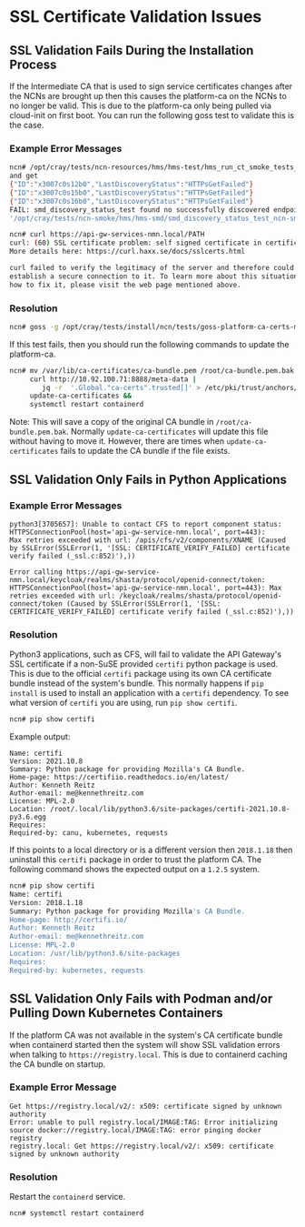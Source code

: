 # SSL Certificate Validation Issues

## SSL Validation Fails During the Installation Process

If the Intermediate CA that is used to sign service certificates changes after
the NCNs are brought up then this causes the platform-ca on the NCNs to no
longer be valid. This is due to the platform-ca only being pulled via cloud-init
on first boot. You can run the following goss test to validate this is the
case.

### Example Error Messages

```bash
ncn# /opt/cray/tests/ncn-resources/hms/hms-test/hms_run_ct_smoke_tests_ncn-resources.sh
and get
{"ID":"x3007c0s12b0","LastDiscoveryStatus":"HTTPsGetFailed"}
{"ID":"x3007c0s15b0","LastDiscoveryStatus":"HTTPsGetFailed"}
{"ID":"x3007c0s16b0","LastDiscoveryStatus":"HTTPsGetFailed"}
FAIL: smd_discovery_status_test found no successfully discovered endpoints
'/opt/cray/tests/ncn-smoke/hms/hms-smd/smd_discovery_status_test_ncn-smoke.sh' exited with status code: 1
```

```bash
ncn# curl https://api-gw-services-nmn.local/PATH
curl: (60) SSL certificate problem: self signed certificate in certificate chain
More details here: https://curl.haxx.se/docs/sslcerts.html

curl failed to verify the legitimacy of the server and therefore could not
establish a secure connection to it. To learn more about this situation and
how to fix it, please visit the web page mentioned above.
```

### Resolution

```bash
ncn# goss -g /opt/cray/tests/install/ncn/tests/goss-platform-ca-certs-match-cloud-init.yaml v
```

If this test fails, then you should run the following commands to update the
platform-ca.

```bash
ncn# mv /var/lib/ca-certificates/ca-bundle.pem /root/ca-bundle.pem.bak &&
	 curl http://10.92.100.71:8888/meta-data |
		jq -r  '.Global."ca-certs".trusted[]' > /etc/pki/trust/anchors/platform-ca-certs.crt &&
	 update-ca-certificates &&
	 systemctl restart containerd
```

Note: This will save a copy of the original CA bundle in `/root/ca-bundle.pem.bak`.
Normally `update-ca-certificates` will update this file without having to move
it. However, there are times when `update-ca-certificates` fails to update the
CA bundle if the file exists.

## SSL Validation Only Fails in Python Applications

### Example Error Messages

```
python3[3705657]: Unable to contact CFS to report component status: HTTPSConnectionPool(host='api-gw-service-nmn.local', port=443):
Max retries exceeded with url: /apis/cfs/v2/components/XNAME (Caused by SSLError(SSLError(1, '[SSL: CERTIFICATE_VERIFY_FAILED] certificate
verify failed (_ssl.c:852)'),))
```

```
Error calling https://api-gw-service-nmn.local/keycloak/realms/shasta/protocol/openid-connect/token: HTTPSConnectionPool(host='api-gw-service-nmn.local', port=443): Max retries exceeded with url: /keycloak/realms/shasta/protocol/openid-connect/token (Caused by SSLError(SSLError(1, '[SSL: CERTIFICATE_VERIFY_FAILED] certificate verify failed (_ssl.c:852)'),))
```

### Resolution

Python3 applications, such as CFS, will fail to validate the API Gateway's SSL
certificate if a non-SuSE provided `certifi` python package is used. This is due
to the official `certifi` package using its own CA certificate bundle instead
of the system's bundle. This normally happens if `pip install` is used to
install an application with a `certifi` dependency. To see what version of `certifi`
you are using, run `pip show certifi`.

```bash
ncn# pip show certifi
```

Example output:
```
Name: certifi
Version: 2021.10.8
Summary: Python package for providing Mozilla's CA Bundle.
Home-page: https://certifiio.readthedocs.io/en/latest/
Author: Kenneth Reitz
Author-email: me@kennethreitz.com
License: MPL-2.0
Location: /root/.local/lib/python3.6/site-packages/certifi-2021.10.8-py3.6.egg
Requires:
Required-by: canu, kubernetes, requests
```

If this points to a local directory or is a different version then `2018.1.18`
then uninstall this `certifi` package in order to trust the
platform CA. The following command shows the expected output on a `1.2.5`
system.

```bash
ncn# pip show certifi
Name: certifi
Version: 2018.1.18
Summary: Python package for providing Mozilla's CA Bundle.
Home-page: http://certifi.io/
Author: Kenneth Reitz
Author-email: me@kennethreitz.com
License: MPL-2.0
Location: /usr/lib/python3.6/site-packages
Requires:
Required-by: kubernetes, requests
```

## SSL Validation Only Fails with Podman and/or Pulling Down Kubernetes Containers

If the platform CA was not available in the system's CA certificate bundle when
containerd started then the system will show SSL validation errors when talking
to `https://registry.local`. This is due to containerd caching the CA bundle on
startup.

### Example Error Message

```
Get https://registry.local/v2/: x509: certificate signed by unknown authority
Error: unable to pull registry.local/IMAGE:TAG: Error initializing source docker://registry.local/IMAGE:TAG: error pinging docker registry
registry.local: Get https://registry.local/v2/: x509: certificate signed by unknown authority
```

### Resolution

Restart the `containerd` service.

```bash
ncn# systemctl restart containerd
```

